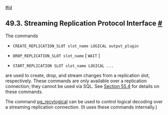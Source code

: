 [#id](#LOGICALDECODING-WALSENDER)

## 49.3. Streaming Replication Protocol Interface [#](#LOGICALDECODING-WALSENDER)

The commands

* `CREATE_REPLICATION_SLOT slot_name LOGICAL output_plugin`

* `DROP_REPLICATION_SLOT slot_name` \[ `WAIT` ]

* `START_REPLICATION SLOT slot_name LOGICAL ...`

are used to create, drop, and stream changes from a replication slot, respectively. These commands are only available over a replication connection; they cannot be used via SQL. See [Section 55.4](protocol-replication) for details on these commands.

The command [pg\_recvlogical](app-pgrecvlogical) can be used to control logical decoding over a streaming replication connection. (It uses these commands internally.)